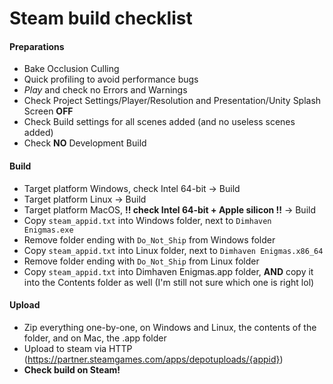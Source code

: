 # Steam build checklist

#### Preparations

- Bake Occlusion Culling
- Quick profiling to avoid performance bugs
- _Play_ and check no Errors and Warnings
- Check Project Settings/Player/Resolution and Presentation/Unity Splash Screen **OFF**
- Check Build settings for all scenes added (and no useless scenes added)
- Check **NO** Development Build

#### Build

- Target platform Windows, check Intel 64-bit -> Build
- Target platform Linux -> Build
- Target platform MacOS, **!! check Intel 64-bit + Apple silicon !!** -> Build
- Copy `steam_appid.txt` into Windows folder, next to `Dimhaven Enigmas.exe`
- Remove folder ending with `Do_Not_Ship` from Windows folder
- Copy `steam_appid.txt` into Linux folder, next to `Dimhaven Enigmas.x86_64`
- Remove folder ending with `Do_Not_Ship` from Linux folder
- Copy `steam_appid.txt` into Dimhaven Enigmas.app folder, **AND** copy it into the Contents folder as well (I'm still not sure which one is right lol)

#### Upload

- Zip everything one-by-one, on Windows and Linux, the contents of the folder, and on Mac, the .app folder
- Upload to steam via HTTP (https://partner.steamgames.com/apps/depotuploads/{appid})
- **Check build on Steam!**
